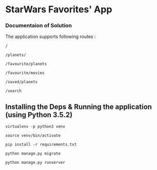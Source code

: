 # StarWars Favorites' App

### Documentaion of Solution

The application supports following routes :

`/`

`/planets/`

`/favourite/planets`

`/favourite/movies`

`/saved/planets`

`/search`


## Installing the Deps & Running the application (using Python 3.5.2)

```
virtualenv -p python3 venv

source venv/bin/activate

pip install -r requirements.txt

python manage.py migrate

python manage.py runserver
```









